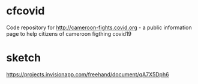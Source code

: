 # cfcovid
Code repository for http://cameroon-fights.covid.org - a public information page to help citizens of cameroon figthing covid19

# sketch
https://projects.invisionapp.com/freehand/document/qA7X5Dph6
